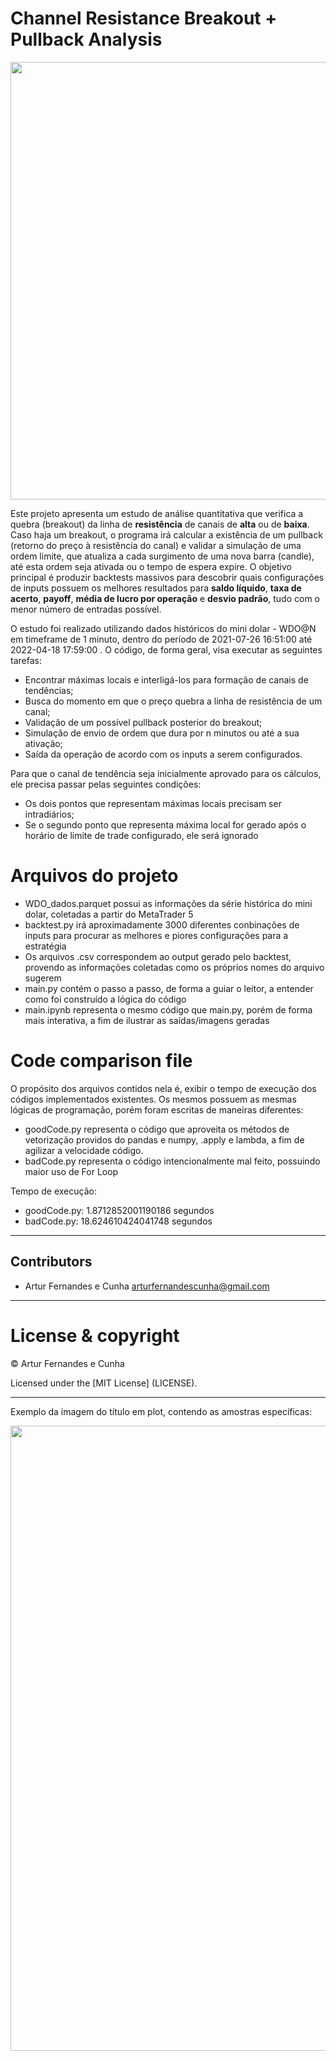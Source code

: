 # Channel Resistance Breakout + Pullback Analysis

<div align="center">
<img src="https://user-images.githubusercontent.com/20324343/165372057-8e91e766-0ca4-4e07-bb92-3b79e8ed725d.png" width="700px" />
</div>

Este projeto apresenta um estudo de análise quantitativa que verifica a quebra (breakout) da linha de **resistência** de canais de **alta** ou de **baixa**. Caso haja um breakout, o programa irá calcular a existência de um pullback (retorno do preço à resistência do canal) e validar a simulação de uma ordem limite, que atualiza a cada surgimento de uma nova barra (candle), até esta ordem seja ativada ou o tempo de espera expire. O objetivo principal é produzir backtests massivos para descobrir quais configurações de inputs possuem os melhores resultados para **saldo líquido**, **taxa de acerto**, **payoff**, **média de lucro por operação** e **desvio padrão**, tudo com o menor número de entradas possível. 

O estudo foi realizado utilizando dados históricos do mini dolar - WDO@N em timeframe de 1 minuto, dentro do período de 2021-07-26 16:51:00 até 2022-04-18 17:59:00 . O código, de forma geral, visa executar as seguintes tarefas:

- Encontrar máximas locais e interligá-los para formação de canais de tendências;
- Busca do momento em que o preço quebra a linha de resistência de um canal;
- Validação de um possível pullback posterior do breakout;
- Simulação de envio de ordem que dura por n minutos ou até a sua ativação;
- Saída da operação de acordo com os inputs a serem configurados.

Para que o canal de tendência seja inicialmente aprovado para os cálculos, ele precisa passar pelas seguintes condições:

- Os dois pontos que representam máximas locais precisam ser intradiários;
- Se o segundo ponto que representa máxima local for gerado após o horário de limite de trade configurado, ele será ignorado

# Arquivos do projeto

- WDO_dados.parquet possui as informações da série histórica do mini dolar, coletadas a partir do MetaTrader 5
- backtest.py irá aproximadamente 3000 diferentes conbinações de inputs para procurar as melhores e piores configurações para a estratégia
- Os arquivos .csv correspondem ao output gerado pelo backtest, provendo as informações coletadas como os próprios nomes do arquivo sugerem
- main.py contém o passo a passo, de forma a guiar o leitor, a entender como foi construído a lógica do código
- main.ipynb representa o mesmo código que main.py, porém de forma mais interativa, a fim de ilustrar as saídas/imagens geradas

# Code comparison file

O propósito dos arquivos contidos nela é, exibir o tempo de execução dos códigos implementados existentes. Os mesmos possuem as mesmas lógicas de programação, porém foram escritas de maneiras diferentes:

- goodCode.py representa o código que aproveita os métodos de vetorização providos do pandas e numpy, .apply e lambda, a fim de agilizar a velocidade código.
- badCode.py representa o código intencionalmente mal feito, possuindo maior uso de For Loop

Tempo de execução:

- goodCode.py: 1.8712852001190186 segundos
- badCode.py: 18.624610424041748 segundos
---

## Contributors
- Artur Fernandes e Cunha <arturfernandescunha@gmail.com>

---

# License & copyright

© Artur Fernandes e Cunha

Licensed under the [MIT License] (LICENSE).

---
Exemplo da imagem do título em plot, contendo as amostras específicas:
<div align="center">
<img src="https://user-images.githubusercontent.com/20324343/165372170-63cc7eb7-79c0-4520-82b6-7f7d68993bcd.png" width="1000px" />
</div>
